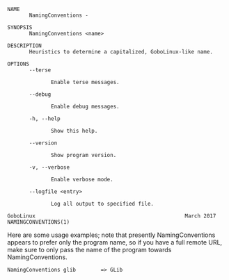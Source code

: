 ```
NAME
       NamingConventions -

SYNOPSIS
       NamingConventions <name>

DESCRIPTION
       Heuristics to determine a capitalized, GoboLinux-like name.

OPTIONS
       --terse

              Enable terse messages.

       --debug

              Enable debug messages.

       -h, --help

              Show this help.

       --version

              Show program version.

       -v, --verbose

              Enable verbose mode.

       --logfile <entry>

              Log all output to specified file.

GoboLinux                                                March 2017                                     NAMINGCONVENTIONS(1)

```

Here are some usage examples; note that presently NamingConventions appears
to prefer only the program name, so if you have a full remote URL, make sure
to only pass the name of the program towards NamingConventions.

    NamingConventions glib        => GLib
